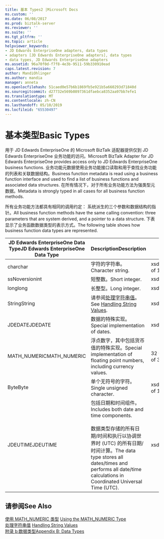 ```yaml
---
title: 基本 Types2 |Microsoft Docs
ms.custom: ''
ms.date: 06/08/2017
ms.prod: biztalk-server
ms.reviewer: ''
ms.suite: ''
ms.tgt_pltfrm: ''
ms.topic: article
helpviewer_keywords:
- JD Edwards EnterpriseOne adapters, data types
- adapters [JD Edwards EnterpriseOne adapters], data types
- data types, JD Edwards EnterpriseOne adapters
ms.assetid: 96a70f0d-f7f8-4e3b-9511-59b330910ead
caps.latest.revision: 7
author: MandiOhlinger
ms.author: mandia
manager: anneta
ms.openlocfilehash: 51caed0e57b6b1869fb5e921b5a660293d71840d
ms.sourcegitcommit: d27732e569b0897361dfaebca8352aa97bb7efe1
ms.translationtype: MT
ms.contentlocale: zh-CN
ms.lasthandoff: 05/10/2019
ms.locfileid: "65530497"
---
```

# <a name="basic-types"></a><span data-ttu-id="10677-102">基本类型</span><span class="sxs-lookup"><span data-stu-id="10677-102">Basic Types</span></span>
<span data-ttu-id="10677-103">用于 JD Edwards EnterpriseOne 的 Microsoft BizTalk 适配器提供仅到 JD Edwards EnterpriseOne 业务功能的访问。</span><span class="sxs-lookup"><span data-stu-id="10677-103">Microsoft BizTalk Adapter for JD Edwards EnterpriseOne provides access only to JD Edwards EnterpriseOne business functions.</span></span> <span data-ttu-id="10677-104">业务功能元数据使用业务功能接口读取和用于查找业务功能的列表和关联数据结构。</span><span class="sxs-lookup"><span data-stu-id="10677-104">Business function metadata is read using a business function interface and used to find a list of business functions and associated data structures.</span></span> <span data-ttu-id="10677-105">在所有情况下，对于所有业务功能方法为强类型元数据。</span><span class="sxs-lookup"><span data-stu-id="10677-105">Metadata is strongly typed in all cases for all business function methods.</span></span>  
  
 <span data-ttu-id="10677-106">所有业务功能方法都具有相同的调用约定： 系统派生的三个参数和数据结构的指针。</span><span class="sxs-lookup"><span data-stu-id="10677-106">All business function methods have the same calling convention: three parameters that are system derived, and a pointer to a data structure.</span></span> <span data-ttu-id="10677-107">下表显示了业务函数数据类型的表示方式。</span><span class="sxs-lookup"><span data-stu-id="10677-107">The following table shows how business function data types are represented.</span></span>  
  
|<span data-ttu-id="10677-108">JD Edwards EnterpriseOne Data Type</span><span class="sxs-lookup"><span data-stu-id="10677-108">JD Edwards EnterpriseOne Data Type</span></span>|<span data-ttu-id="10677-109">Description</span><span class="sxs-lookup"><span data-stu-id="10677-109">Description</span></span>|<span data-ttu-id="10677-110">WDSL 转换</span><span class="sxs-lookup"><span data-stu-id="10677-110">WDSL Conversion</span></span>|  
|----------------------------------------|-----------------|---------------------|  
|<span data-ttu-id="10677-111">char</span><span class="sxs-lookup"><span data-stu-id="10677-111">char</span></span>|<span data-ttu-id="10677-112">字符的字符串。</span><span class="sxs-lookup"><span data-stu-id="10677-112">Character string.</span></span>|<span data-ttu-id="10677-113">xsd: string 的 1</span><span class="sxs-lookup"><span data-stu-id="10677-113">xsd:string of 1</span></span>|  
|<span data-ttu-id="10677-114">ssNoversion</span><span class="sxs-lookup"><span data-stu-id="10677-114">int</span></span>|<span data-ttu-id="10677-115">短整数。</span><span class="sxs-lookup"><span data-stu-id="10677-115">Short integer.</span></span>|<span data-ttu-id="10677-116">xsd:short</span><span class="sxs-lookup"><span data-stu-id="10677-116">xsd:short</span></span>|  
|<span data-ttu-id="10677-117">long</span><span class="sxs-lookup"><span data-stu-id="10677-117">long</span></span>|<span data-ttu-id="10677-118">长整型。</span><span class="sxs-lookup"><span data-stu-id="10677-118">Long integer.</span></span>|<span data-ttu-id="10677-119">xsd:short</span><span class="sxs-lookup"><span data-stu-id="10677-119">xsd:short</span></span>|  
|<span data-ttu-id="10677-120">String</span><span class="sxs-lookup"><span data-stu-id="10677-120">String</span></span>|<span data-ttu-id="10677-121">请参阅[处理字符串值](../core/handling-string-values2.md)。</span><span class="sxs-lookup"><span data-stu-id="10677-121">See [Handling String Values](../core/handling-string-values2.md).</span></span>|<span data-ttu-id="10677-122">xsd:string</span><span class="sxs-lookup"><span data-stu-id="10677-122">xsd:string</span></span>|  
|<span data-ttu-id="10677-123">JDEDATE</span><span class="sxs-lookup"><span data-stu-id="10677-123">JDEDATE</span></span>|<span data-ttu-id="10677-124">数据的特殊实现。</span><span class="sxs-lookup"><span data-stu-id="10677-124">Special implementation of dates.</span></span>|<span data-ttu-id="10677-125">xsd:date</span><span class="sxs-lookup"><span data-stu-id="10677-125">xsd:date</span></span>|  
|<span data-ttu-id="10677-126">MATH_NUMERIC</span><span class="sxs-lookup"><span data-stu-id="10677-126">MATH_NUMERIC</span></span>|<span data-ttu-id="10677-127">浮点数字，其中包括货币值的特殊实现。</span><span class="sxs-lookup"><span data-stu-id="10677-127">Special implementation of floating point numbers, including currency values.</span></span>|<span data-ttu-id="10677-128">32 个 xsd: string</span><span class="sxs-lookup"><span data-stu-id="10677-128">xsd:string of 32</span></span>|  
|<span data-ttu-id="10677-129">Byte</span><span class="sxs-lookup"><span data-stu-id="10677-129">Byte</span></span>|<span data-ttu-id="10677-130">单个无符号的字符。</span><span class="sxs-lookup"><span data-stu-id="10677-130">Single unsigned character.</span></span>|<span data-ttu-id="10677-131">xsd: string 的 1</span><span class="sxs-lookup"><span data-stu-id="10677-131">xsd:string of 1</span></span>|  
|<span data-ttu-id="10677-132">JDEUTIME</span><span class="sxs-lookup"><span data-stu-id="10677-132">JDEUTIME</span></span>|<span data-ttu-id="10677-133">包括日期和时间组件。</span><span class="sxs-lookup"><span data-stu-id="10677-133">Includes both date and time components.</span></span><br /><br /> <span data-ttu-id="10677-134">数据类型存储的所有日期/时间和执行以协调世界时 (UTC) 的所有日期/时间计算。</span><span class="sxs-lookup"><span data-stu-id="10677-134">The data type stores all dates/times and performs all date/time calculations in Coordinated Universal Time (UTC).</span></span>|<span data-ttu-id="10677-135">xsd:dateTime</span><span class="sxs-lookup"><span data-stu-id="10677-135">xsd:dateTime</span></span>|  
  
## <a name="see-also"></a><span data-ttu-id="10677-136">请参阅</span><span class="sxs-lookup"><span data-stu-id="10677-136">See Also</span></span>  
 <span data-ttu-id="10677-137">[使用 MATH_NUMERIC 类型](../core/using-the-math-numeric-type1.md) </span><span class="sxs-lookup"><span data-stu-id="10677-137">[Using the MATH_NUMERIC Type](../core/using-the-math-numeric-type1.md) </span></span>  
 <span data-ttu-id="10677-138">[处理字符串值](../core/handling-string-values2.md) </span><span class="sxs-lookup"><span data-stu-id="10677-138">[Handling String Values](../core/handling-string-values2.md) </span></span>  
 [<span data-ttu-id="10677-139">附录 b:数据类型</span><span class="sxs-lookup"><span data-stu-id="10677-139">Appendix B: Data Types</span></span>](../core/appendix-b-data-types.md)